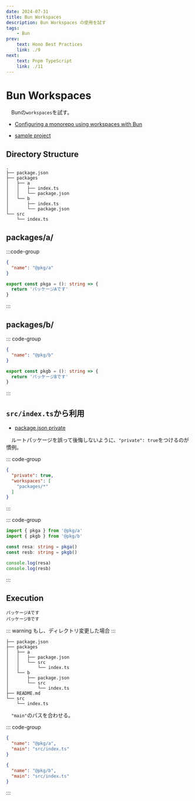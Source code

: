 ```yaml
---
date: 2024-07-31
title: Bun Workspaces
description: Bun Workspaces の使用を試す
tags: 
    - Bun
prev:
    text: Hono Best Practices
    link: ./9
next:
    text: Pnpm TypeScript 
    link: ./11
---
```


# Bun Workspaces
&emsp;Bunの`workspaces`を試す。

* [Configuring a monorepo using workspaces with Bun](https://bun.sh/guides/install/workspaces)

* [sample project](https://github.com/colinhacks/bun-workspaces)

## Directory Structure
```
.
├── package.json
├── packages
│   ├── a
│   │   ├── index.ts
│   │   └── package.json
│   └── b
│       ├── index.ts
│       └── package.json
└── src
    └── index.ts
```

## packages/a/
:::code-group
```json [packages/a/package.json]
{
  "name": "@pkg/a"
}
```

```ts [packages/a/index.ts]
export const pkga = (): string => {
  return 'パッケージAです'
}
```
:::

## packages/b/
::: code-group
```json [packages/b/package.json]
{
  "name": "@pkg/b"
}
```

```ts [packages/b/index.ts]
export const pkgb = (): string => {
  return 'パッケージBです'
}
```
:::

## `src/index.ts`から利用

* [package.json private](https://qiita.com/dondoko-susumu/items/cf252bd6494412ed7847#private)

&emsp;ルートパッケージを誤って後悔しないように、`"private": true`をつけるのが慣例。

::: code-group
```json [package.json]
{
  "private": true,
  "workspaces": [
    "packages/*"
  ]
}
```
:::

::: code-group
```ts [src/index.ts]
import { pkga } from '@pkg/a'
import { pkgb } from '@pkg/b'

const resa: string = pkga()
const resb: string = pkgb()

console.log(resa)
console.log(resb)
```
:::

## Execution

```
パッケージAです
パッケージBです
```

::: warning
もし、ディレクトリ変更した場合
:::

```
├── package.json
├── packages
│   ├── a
│   │   ├── package.json
│   │   └── src
│   │       └── index.ts
│   └── b
│       ├── package.json
│       └── src
│           └── index.ts
├── README.md
└── src
    └── index.ts
```

&emsp;`"main"`のパスを合わせる。

::: code-group
```json [packages/a/package.json]
{
  "name": "@pkg/a",
  "main": "src/index.ts"
}
```

```json [packages/b/package.json]
{
  "name": "@pkg/b",
  "main": "src/index.ts"
}
```
:::